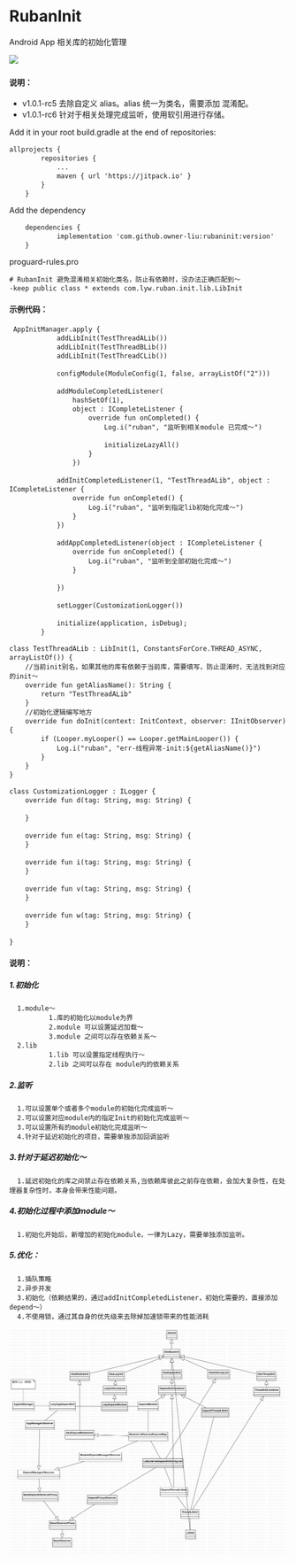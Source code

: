 # RubanInit
Android App 相关库的初始化管理

[![](https://jitpack.io/v/owner-liu/rubaninit.svg)](https://jitpack.io/#owner-liu/rubaninit)

#### 说明：

- v1.0.1-rc5 去除自定义 alias。alias 统一为类名，需要添加 混淆配。
- v1.0.1-rc6 针对于相关处理完成监听，使用软引用进行存储。

Add it in your root build.gradle at the end of repositories:
```
allprojects {
		repositories {
			...
			maven { url 'https://jitpack.io' }
		}
	}
```

Add the dependency
```
	dependencies {
	        implementation 'com.github.owner-liu:rubaninit:version'
	}
```

proguard-rules.pro
```
# RubanInit 避免混淆相关初始化类名，防止有依赖时，没办法正确匹配到～ 
-keep public class * extends com.lyw.ruban.init.lib.LibInit
```

#### 示例代码：
```
 AppInitManager.apply {
            addLibInit(TestThreadALib())
            addLibInit(TestThreadBLib())
            addLibInit(TestThreadCLib())

            configModule(ModuleConfig(1, false, arrayListOf("2")))

            addModuleCompletedListener(
                hashSetOf(1),
                object : ICompleteListener {
                    override fun onCompleted() {
                        Log.i("ruban", "监听到相关module 已完成～")

                        initializeLazyAll()
                    }
                })

            addInitCompletedListener(1, "TestThreadALib", object : ICompleteListener {
                override fun onCompleted() {
                    Log.i("ruban", "监听到指定lib初始化完成～")
                }
            })

            addAppCompletedListener(object : ICompleteListener {
                override fun onCompleted() {
                    Log.i("ruban", "监听到全部初始化完成～")
                }

            })

            setLogger(CustomizationLogger())

            initialize(application, isDebug);
        }
```
```
class TestThreadALib : LibInit(1, ConstantsForCore.THREAD_ASYNC, arrayListOf()) {
    //当前init别名，如果其他的库有依赖于当前库，需要填写，防止混淆时，无法找到对应的init～
    override fun getAliasName(): String {
        return "TestThreadALib"
    }
    //初始化逻辑编写地方
    override fun doInit(context: InitContext, observer: IInitObserver) {
        if (Looper.myLooper() == Looper.getMainLooper()) {
            Log.i("ruban", "err-线程异常-init:${getAliasName()}")
        }
    }
}
```
```
class CustomizationLogger : ILogger {
    override fun d(tag: String, msg: String) {

    }

    override fun e(tag: String, msg: String) {
    }

    override fun i(tag: String, msg: String) {
    }

    override fun v(tag: String, msg: String) {
    }

    override fun w(tag: String, msg: String) {
    }

}
```

#### 说明：
##### 1.初始化
      1.module～
              1.库的初始化以module为界
              2.module 可以设置延迟加载～
              3.module 之间可以存在依赖关系～
      2.lib
              1.lib 可以设置指定线程执行～
              2.lib 之间可以存在 module内的依赖关系

 ##### 2.监听
      1.可以设置单个或者多个module的初始化完成监听～
      2.可以设置对应module内的指定Init的初始化完成监听～
      3.可以设置所有的module初始化完成监听～
      4.针对于延迟初始化的项目，需要单独添加回调监听

 ##### 3.针对于延迟初始化～
      1.延迟初始化的库之间禁止存在依赖关系,当依赖库彼此之前存在依赖，会加大复杂性，在处理器复杂性时，本身会带来性能问题。
      
 ##### 4.初始化过程中添加module～
      1.初始化开始后，新增加的初始化module，一律为Lazy，需要单独添加监听。

 ##### 5.优化：
      1.插队策略
      2.异步并发
      3.初始化（依赖结果的，通过addInitCompletedListener，初始化需要的，直接添加depend～）
      4.不使用锁，通过其自身的优先级来去除掉加速锁带来的性能消耗

![](https://github.com/owner-liu/pic/blob/master/ruban_uml.jpg)
